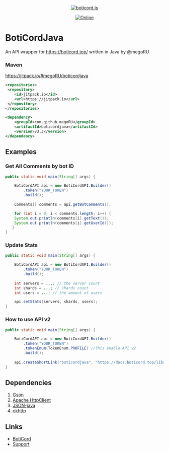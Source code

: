 <div align="center ">
	
<p></p>
    <a href="https://boticord.top"><img src="https://megoru.ru/boticordapi2.png"  alt="boticord.js"/></a>
<p>
    <a href="https://discord.gg/hkHjW8a"><img src="https://img.shields.io/discord/722424773233213460?color=7289da&label=Discord&logo=discord&logoColor=white" alt="Online"></a>
</p>

</div>

# BotiCordJava
An API wrapper for https://boticord.top/ written in Java by @megoRU


### Maven

https://jitpack.io/#megoRU/boticordjava

```xml
<repositories>
 <repository>
	<id>jitpack.io</id>
	<url>https://jitpack.io</url>
 </repository>
</repositories>

<dependency>
	<groupId>com.github.megoRU</groupId>
	<artifactId>boticordjava</artifactId>
	<version>v3.3</version>
</dependency>

```

## Examples

### Get All Comments by bot ID

```java
public static void main(String[] args) {

    BotiCordAPI api = new BotiCordAPI.Builder()
        .token("YOUR_TOKEN")
        .build();
    
    Comments[] comments = api.getBotComments();

    for (int i = 0; i < comments.length; i++) {
    System.out.println(comments[i].getText());
    System.out.println(comments[i].getUserId());
   }
}
```

### Update Stats

```java
public static void main(String[] args) {

    BotiCordAPI api = new BotiCordAPI.Builder()
        .token("YOUR_TOKEN")
        .build();
    
    int servers = ...; // the server count
    int shards = ...; // shards count
    int users = ...; // the amount of users

    api.setStats(servers, shards, users);
}    
```

### How to use API v2

```java
public static void main(String[] args) {

    BotiCordAPI api = new BotiCordAPI.Builder()
        .token("YOUR_TOKEN")
        .tokenEnum(TokenEnum.PROFILE) //This enable API v2
        .build();
    
    api.createShortLink("boticordjava", "https://docs.boticord.top/libraries/boticordjava");
}    
```

## Dependencies

1. [Gson](https://github.com/google/gson)
2. [Apache HttpClient](https://github.com/apache/httpcomponents-client)
3. [JSON-java](https://github.com/stleary/JSON-java)
4. [okhttp](https://github.com/square/okhttp)

## Links

* [BotiCord](https://boticord.top)
* [Support](https://boticord.top/discord)
